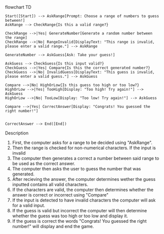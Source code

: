 flowchart TD

    Start([Start]) --> AskRange[Prompt: Choose a range of numbers to guess between!]  
    AskRange --> CheckRange{Is this a valid range?}
    
    CheckRange -->|Yes| GenerateNumber[Generate a random number between the range]
    CheckRange -->|No| RangeInvalid[DisplayText: "This range is invalid, please enter a valid range."] --> AskRange
    
    GenerateNumber --> AskGuess[Ask: Take your guess!]
    
    AskGuess --> CheckGuess{Is this input valid?}
    CheckGuess -->|Yes| Compare{Is this the correct generated number?}
    CheckGuess -->|No| InvalidGuess[DisplayText: "This guess is invalid, please enter a valid guess."] --> AskGuess
      
    Compare -->|No| HighOrLow{Is this guess too high or too low?}
    HighOrLow -->|Yes| TooHigh[Display: "Too high! Try again!"] --> AskGuess
    HighOrLow -->|No| TooLow[Display: "Too low! Try again!"] --> AskGuess
    
    Compare -->|Yes| CorrectAnswer[Display: "Congrats! You guessed the right number!"]

    
    CorrectAnswer --> End([End])

Description
1. First, the computer asks for a range to be decided using "AskRange".  
2. Then the range is checked for non-numerical characters. If the input is invalid  
3. The computer then generates a correct a number between said range to be used as the correct answer.  
4. The computer then asks the user to guess the number that was generated.  
5. After recieving the answer, the computer determines wether the guess inputted contains all valid characters.  
6. If the characters are valid, the computer then determines whether the answer is correct or incorrect using "Compare"  
7. If the input is detected to have invalid characters the computer will ask for a valid input.  
8. If the guess is valid but incorrect the computer will then determine whether the guess was too high or too low and display it.
9. If the guess is correct the words "Congrats! You guessed the right number!" will display and end the game.
